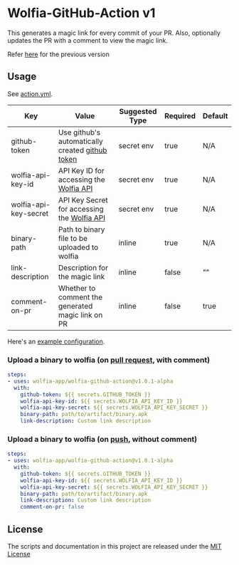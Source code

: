 # Wolfia-GitHub-Action v1

This generates a magic link for every commit of your PR. Also, optionally updates the PR with a comment to view the magic link.

Refer [here](https://github.com/actions/wolfia-github-action/tree/releases/) for the previous version

## Usage

See [action.yml](action.yml). 

| Key                   | Value                                                                                                                                                                               | Suggested Type | Required | Default |
|-----------------------|-------------------------------------------------------------------------------------------------------------------------------------------------------------------------------------|----------------|----------|---------|
| github-token          | Use github's automatically created [github token](https://docs.github.com/en/actions/security-guides/automatic-token-authentication#example-1-passing-the-github_token-as-an-input) | secret env     | true     | N/A     |
| wolfia-api-key-id     | API Key ID for accessing the [Wolfia API](https://wolfia.com/docs/#generate-an-api-key)                                                                                             | secret env     | true     | N/A     |
| wolfia-api-key-secret | API Key Secret for accessing the [Wolfia API](https://wolfia.com/docs/#generate-an-api-key)                                                                                         | secret env     | true     | N/A     |
| binary-path           | Path to binary file to be uploaded to wolfia                                                                                                                                        | inline         | true     | N/A     |
| link-description      | Description for the magic link                                                                                                                                                      | inline         | false    | ""      |
| comment-on-pr         | Whether to comment the generated magic link on PR                                                                                                                                   | inline         | false    | true    |

Here's an [example configuration](.github/workflows/build.yml).

### Upload a binary to wolfia (on [pull request](https://docs.github.com/en/actions/using-workflows/events-that-trigger-workflows#pull_request), with comment)

```yaml
steps:
- uses: wolfia-app/wolfia-github-action@v1.0.1-alpha
  with:
    github-token: ${{ secrets.GITHUB_TOKEN }}
    wolfia-api-key-id: ${{ secrets.WOLFIA_API_KEY_ID }}
    wolfia-api-key-secret: ${{ secrets.WOLFIA_API_KEY_SECRET }}
    binary-path: path/to/artifact/binary.apk
    link-description: Custom link description
```

### Upload a binary to wolfia (on [push](https://docs.github.com/en/actions/using-workflows/events-that-trigger-workflows#push), without comment)

```yaml
steps:
- uses: wolfia-app/wolfia-github-action@v1.0.1-alpha
  with:
    github-token: ${{ secrets.GITHUB_TOKEN }}
    wolfia-api-key-id: ${{ secrets.WOLFIA_API_KEY_ID }}
    wolfia-api-key-secret: ${{ secrets.WOLFIA_API_KEY_SECRET }}
    binary-path: path/to/artifact/binary.apk
    link-description: Custom link description
    comment-on-pr: false
```

## License

The scripts and documentation in this project are released under the [MIT License](LICENSE)
